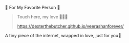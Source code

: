 💌 For My Favorite Person 💌

> Touch here, my love 🌷👇🏿
> 
>  https://dexterthebutcher.github.io/veerashanforever/
> 
A tiny piece of the internet, wrapped in love, just for you🎀

